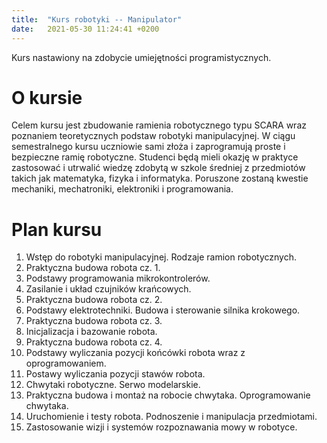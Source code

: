 ```yaml
---
title:  "Kurs robotyki -- Manipulator"
date:   2021-05-30 11:24:41 +0200
---
```

Kurs nastawiony na zdobycie umiejętności programistycznych.

# O kursie

Celem kursu jest zbudowanie ramienia robotycznego typu SCARA wraz poznaniem teoretycznych podstaw robotyki manipulacyjnej.
W ciągu semestralnego kursu uczniowie sami złoża i zaprogramują proste i bezpieczne ramię robotyczne. 
Studenci będą mieli okazję w praktyce zastosować i utrwalić wiedzę zdobytą w szkole średniej z przedmiotów takich jak matematyka, fizyka i informatyka.
Poruszone zostaną kwestie mechaniki, mechatroniki, elektroniki i programowania. 

# Plan kursu

1. Wstęp do robotyki manipulacyjnej. Rodzaje ramion robotycznych.
2. Praktyczna budowa robota cz. 1. 
3. Podstawy programowania mikrokontrolerów.
4. Zasilanie i układ czujników krańcowych.
5. Praktyczna budowa robota cz. 2.
6. Podstawy elektrotechniki. Budowa i sterowanie silnika krokowego.
7. Praktyczna budowa robota cz. 3.
8. Inicjalizacja i bazowanie robota.
9. Praktyczna budowa robota cz. 4.
10. Podstawy wyliczania pozycji końcówki robota wraz z oprogramowaniem.
11. Postawy wyliczania pozycji stawów robota.
12. Chwytaki robotyczne. Serwo modelarskie.
13. Praktyczna budowa i montaż na robocie chwytaka. Oprogramowanie chwytaka.
14. Uruchomienie i testy robota. Podnoszenie i manipulacja przedmiotami.
15. Zastosowanie wizji i systemów rozpoznawania mowy w robotyce.
